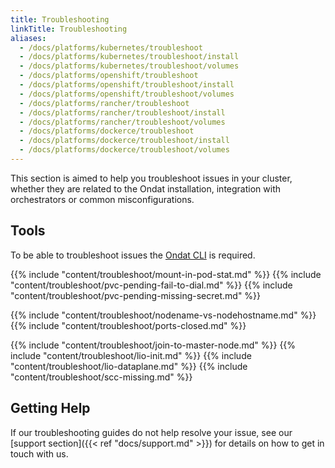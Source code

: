 ```yaml
---
title: Troubleshooting
linkTitle: Troubleshooting
aliases:
  - /docs/platforms/kubernetes/troubleshoot
  - /docs/platforms/kubernetes/troubleshoot/install
  - /docs/platforms/kubernetes/troubleshoot/volumes
  - /docs/platforms/openshift/troubleshoot
  - /docs/platforms/openshift/troubleshoot/install
  - /docs/platforms/openshift/troubleshoot/volumes
  - /docs/platforms/rancher/troubleshoot
  - /docs/platforms/rancher/troubleshoot/install
  - /docs/platforms/rancher/troubleshoot/volumes
  - /docs/platforms/dockerce/troubleshoot
  - /docs/platforms/dockerce/troubleshoot/install
  - /docs/platforms/dockerce/troubleshoot/volumes
---
```


This section is aimed to help you troubleshoot issues in your cluster, whether
they are related to the Ondat installation, integration with
orchestrators or common misconfigurations.

## Tools

To be able to troubleshoot issues the [Ondat
CLI](https://github.com/storageos/go-cli) is required.

{{% include "content/troubleshoot/mount-in-pod-stat.md" %}}
{{% include "content/troubleshoot/pvc-pending-fail-to-dial.md" %}}
{{% include "content/troubleshoot/pvc-pending-missing-secret.md" %}}

{{% include "content/troubleshoot/nodename-vs-nodehostname.md" %}}
{{% include "content/troubleshoot/ports-closed.md" %}}

{{% include "content/troubleshoot/join-to-master-node.md" %}}
{{% include "content/troubleshoot/lio-init.md" %}}
{{% include "content/troubleshoot/lio-dataplane.md" %}}
{{% include "content/troubleshoot/scc-missing.md" %}}

## Getting Help

If our troubleshooting guides do not help resolve your issue, see our
[support section]({{< ref "docs/support.md" >}}) for details on how
to get in touch with us.
